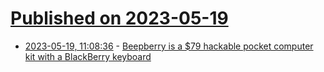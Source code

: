 # [Published on 2023-05-19](index.md)

* [2023-05-19, 11:08:36](https://lobste.rs/s/djbgjq/beepberry_is_79_hackable_pocket_computer) - [Beepberry is a $79 hackable pocket computer kit with a BlackBerry keyboard](https://liliputing.com/beepberry-is-a-79-hackable-pocket-computer-kit-with-a-blackberry-keyboard/)
